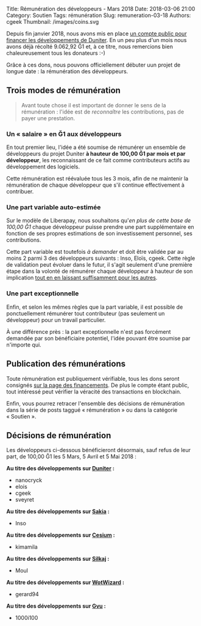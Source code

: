 Title: Rémunération des développeurs - Mars 2018
Date: 2018-03-06 21:00
Category: Soutien
Tags: rémunération
Slug: remuneration-03-18
Authors: cgeek
Thumbnail: /images/coins.svg

Depuis fin janvier 2018, nous avons mis en place [un compte public pour financer les développements de Duniter](../financements/). En un peu plus d'un mois nous avons déjà récolté 9.062,92 Ğ1 et, à ce titre, nous remercions bien chaleureusement tous les donateurs :-)

Grâce à ces dons, nous pouvons officiellement débuter uun projet de longue date : la rémunération des développeurs.

## Trois modes de rémunération

> Avant toute chose il est important de donner le sens de la rémunération : l'idée est de *reconnaître* les contributions, pas de payer une prestation.

### Un « salaire » en Ğ1 aux développeurs

En tout premier lieu, l'idée a été soumise de rémunérer un ensemble de développeurs du projet Duniter **à hauteur de 100,00 Ğ1 par mois et par développeur**, les reconnaissant de ce fait comme contributeurs actifs au développement des logiciels.

Cette rémunération est réévaluée tous les 3 mois, afin de ne maintenir la rémunération de chaque développeur que s'il continue effectivement à contribuer.

### Une part variable auto-estimée

Sur le modèle de Liberapay, nous souhaitons qu'*en plus de cette base de 100,00 Ğ1* chaque développeur puisse prendre une part supplémentaire en fonction de ses propres estimations de son investissement personnel, ses contributions.

Cette part variable est toutefois *à demander* et doit être validée par au moins 2 parmi 3 des développeurs suivants : Inso, Eloïs, cgeek. Cette règle de validation peut évoluer dans le futur, il s'agit seulement d'une première étape dans la volonté de rémunérer chaque développeur à hauteur de son implication [tout en en laissant suffisamment pour les autres](http://trm.creationmonetaire.info/formalisaton.html#c-liberte-d-echange-dans-la-monnaie).

### Une part exceptionnelle

Enfin, et selon les mêmes règles que la part variable, il est possible de ponctuellement rémunérer tout contributeur (pas seulement un développeur) pour un travail particulier.

À une différence près : la part exceptionnelle n'est pas forcément demandée par son bénéficiaire potentiel, l'idée pouvant être soumise par n'importe qui.

## Publication des rémunérations

Toute rémunération est publiquement vérifiable, tous les dons seront consignés [sur la page des financements](../financements/). De plus le compte étant public, tout intéressé peut vérifier la véracité des transactions en blockchain.

Enfin, vous pourrez retracer l'ensemble des décisions de rémunération dans la série de posts taggué « rémunération » ou dans la catégorie « Soutien ».

## Décisions de rémunération

Les développeurs ci-dessous bénéficieront désormais, sauf refus de leur part, de 100,00 Ğ1 les 5 Mars, 5 Avril et 5 Mai 2018 :

**Au titre des développements sur [Duniter](https://duniter.org) :**

* nanocryck
* elois
* cgeek
* sveyret

**Au titre des développements sur [Sakia](http://sakia-wallet.org/) :**

* Inso

**Au titre des développements sur [Cesium](https://g1.duniter.fr) :**

* kimamila

**Au titre des développements sur [Silkaj](https://github.com/duniter/silkaj) :**

* Moul

**Au titre des développements sur [WotWizard](https://github.com/duniter/wotwizard) :**

* gerard94

**Au titre des développements sur [Gvu](http://gvu.g1.1000i100.fr) :**

* 1000i100